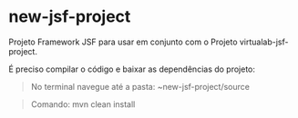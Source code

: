 # new-jsf-project
Projeto Framework JSF para usar em conjunto com o Projeto virtualab-jsf-project.

É preciso compilar o código e baixar as dependências do projeto:
> No terminal navegue até a pasta: ~new-jsf-project/source

> Comando: mvn clean install
